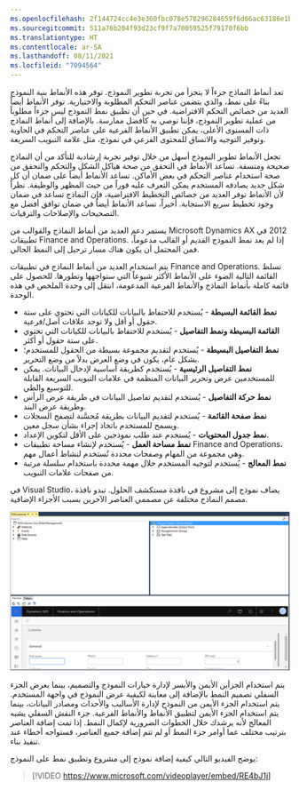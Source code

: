 ```yaml
---
ms.openlocfilehash: 2f144724cc4e3e360fbc078e578296284659f6d66ac63186e1bcd5dfd00aad9e
ms.sourcegitcommit: 511a76b204f93d23cf9f7a70059525f79170f6bb
ms.translationtype: HT
ms.contentlocale: ar-SA
ms.lasthandoff: 08/11/2021
ms.locfileid: "7094564"
---
```

تعد أنماط النماذج جزءاً لا يتجزأ من تجربة تطوير النموذج. توفر هذه الأنماط بنية النموذج بناءً على نمط، والذي يتضمن عناصر التحكم المطلوبة والاختيارية. توفر الأنماط أيضاً العديد من خصائص التحكم الافتراضية. في حين أن تطبيق نمط النموذج ليس جزءاً مطلوباً من عملية تطوير النموذج، فإننا نوصي به كأفضل ممارسة. بالإضافة إلى أنماط النماذج ذات المستوى الأعلى، يمكن تطبيق الأنماط الفرعية على عناصر التحكم في الحاوية وتوفير التوجيه والاتساق للمحتوى الفرعي في نموذج، مثل علامة التبويب السريعة. 

تجعل الأنماط تطوير النموذج أسهل من خلال توفير تجربة إرشادية للتأكد من أن النماذج صحيحة ومتسقة. تساعد الأنماط في التحقق من صحة هياكل الشكل والتحكم والتحقق من صحة استخدام عناصر التحكم في بعض الأماكن. تساعد الأنماط أيضاً على ضمان أن كل شكل جديد يصادفه المستخدم يمكن التعرف عليه فوراً من حيث المظهر والوظيفة. نظراً لأن الأنماط توفر العديد من خصائص التخطيط الافتراضية، فإن النماذج تساعد في ضمان وجود تخطيط سريع الاستجابة. أخيراً، تساعد الأنماط أيضاً في ضمان توافق أفضل مع التصحيحات والإصلاحات والترقيات.

يستمر دعم العديد من أنماط النماذج والقوالب من Microsoft Dynamics AX ‏2012 في تطبيقات Finance and Operations. إذا لم يعد نمط النموذج القديم أو القالب مدعوماً، فمن المحتمل أن يكون هناك مسار ترحيل إلى النمط الحالي.

يتم استخدام العديد من أنماط النماذج في تطبيقات Finance and Operations. تسلط القائمة التالية الضوء على الأنماط الأكثر شيوعاً التي ستواجهها وتطورها. للحصول على قائمة كاملة بأنماط النماذج والأنماط الفرعية المدعومة، انتقل إلى وحدة الملخص في هذه الوحدة.

-   **نمط القائمة البسيطة** - يُستخدم للاحتفاظ بالبيانات للكيانات التي تحتوي على ستة حقول أو أقل ولا توجد علاقات أصل/فرعية.
-   **القائمة البسيطة ونمط التفاصيل** - يُستخدم للاحتفاظ بالبيانات للكيانات التي تحتوي على ستة حقول أو أكثر.
-   **نمط التفاصيل البسيطة** - يُستخدم لتقديم مجموعة بسيطة من الحقول للمستخدم؛ بشكل عام، يكون في وضع العرض بدلاً من وضع التحرير.
-   **نمط التفاصيل الرئيسية** - يُستخدم كطريقة أساسية لإدخال البيانات. يمكن للمستخدمين عرض وتحرير البيانات المنظمة في علامات التبويب السريعة القابلة للتوسيع والطي.
-   **نمط حركة التفاصيل** - يُستخدم لتقديم تفاصيل البيانات في طريقة عرض الرأس وطريقة عرض البند.
-   **نمط صفحة القائمة** - يُستخدم لتقديم البيانات بطريقة مُحسَّنة لتصفح السجلات ويسمح للمستخدم باتخاذ إجراء بشأن سجل معين.
-   **نمط جدول المحتويات** - يُستخدم عند طلب نموذجين على الأقل لتكوين الإعداد.
-   **نمط مساحة العمل** - يُستخدم لإنشاء مساحة تطبيقات Finance and Operations، وهي مجموعة من المهام وصفحات محددة تُستخدم لنشاط أعمال مهم.
-   **نمط المعالج** - يُستخدم لتوجيه المستخدم خلال مهمة محددة باستخدام سلسلة مرتبة من صفحات علامات التبويب.

في Visual Studio، يضاف نموذج إلى مشروع في نافذة مستكشف الحلول. تبدو نافذة مصمم النماذج مختلفة عن مصممي العناصر الآخرين بسبب الأجزاء الإضافية. 

[![لقطة شاشة لنافذة مصمم نماذج Visual Studio.](../media/form-designer.png)](../media/form-designer.png#lightbox)

يتم استخدام الجزأين الأيمن والأيسر لإدارة خيارات النموذج والتصميم، بينما يعرض الجزء السفلي تصميم النمط بالإضافة إلى معاينة لكيفية عرض النموذج في واجهة المستخدم. يتم استخدام الجزء الأيمن من النموذج لإدارة الأساليب والأحداث ومصادر البيانات، بينما يتم استخدام الجزء الأيمن لتطبيق الأنماط والأنماط الفرعية. جزء النقش السفلي يشبه المعالج لأنه يرشدك خلال الخطوات الضرورية لإكمال النمط. إذا تمت إضافة العناصر بترتيب مختلف عما أوامر جزء النمط أو لم تتم إضافة جميع العناصر، فستواجه أخطاء عند تنفيذ بناء.

يوضح الفيديو التالي كيفية إضافة نموذج إلى مشروع وتطبيق نمط على النموذج:

> [!VIDEO https://www.microsoft.com/videoplayer/embed/RE4bJ1j]

 
